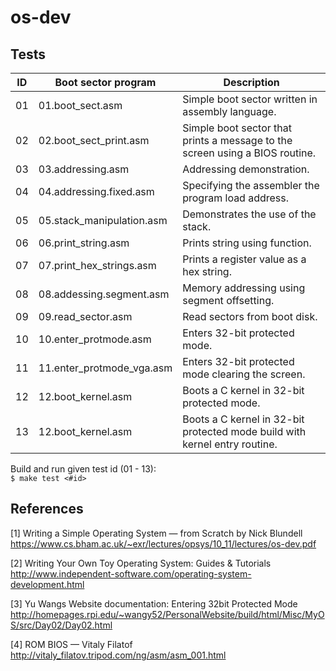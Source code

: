 # os-dev

## Tests

| ID | Boot sector program        | Description                                                                 |
|----|----------------------------|-----------------------------------------------------------------------------|
| 01 | 01.boot_sect.asm           | Simple boot sector written in assembly language.                            |
| 02 | 02.boot_sect_print.asm     | Simple boot sector that prints a message to the screen using a BIOS routine.|
| 03 | 03.addressing.asm          | Addressing demonstration.                                                   |
| 04 | 04.addressing.fixed.asm    | Specifying the assembler the program load address.                          |
| 05 | 05.stack_manipulation.asm  | Demonstrates the use of the stack.                                          |
| 06 | 06.print_string.asm        | Prints string using function.                                               |
| 07 | 07.print_hex_strings.asm   | Prints a register value as a hex string.                                    |
| 08 | 08.addessing.segment.asm   | Memory addressing using segment offsetting.                                 |
| 09 | 09.read_sector.asm         | Read sectors from boot disk.                                                |
| 10 | 10.enter_protmode.asm      | Enters 32-bit protected mode.                                               |
| 11 | 11.enter_protmode_vga.asm  | Enters 32-bit protected mode clearing the screen.                           |
| 12 | 12.boot_kernel.asm         | Boots a C kernel in 32-bit protected mode.                                  |
| 13 | 12.boot_kernel.asm         | Boots a C kernel in 32-bit protected mode build with kernel entry routine.  |

Build and run given test id (01 - 13):  
`$ make test <#id>`

## References

[1] Writing a Simple Operating System — from Scratch by Nick Blundell  
https://www.cs.bham.ac.uk/~exr/lectures/opsys/10_11/lectures/os-dev.pdf

[2] Writing Your Own Toy Operating System: Guides & Tutorials  
http://www.independent-software.com/operating-system-development.html

[3] Yu Wangs Website documentation: Entering 32bit Protected Mode  
http://homepages.rpi.edu/~wangy52/PersonalWebsite/build/html/Misc/MyOS/src/Day02/Day02.html

[4] ROM BIOS — Vitaly Filatof  
http://vitaly_filatov.tripod.com/ng/asm/asm_001.html
